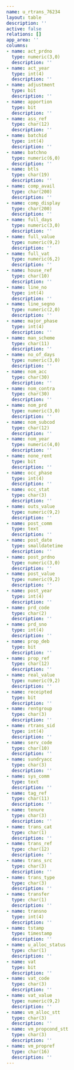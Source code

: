 ```yaml
---
name: u_rtrans_76234
layout: table
description: ''
active: false
relations: []
app_area: ''
columns:
- name: act_prdno
  type: numeric(3,0)
  description: ''
- name: act_year
  type: int(4)
  description: ''
- name: adjustment
  type: bit
  description: ''
- name: apportion
  type: bit
  description: ''
- name: ass_ref
  type: char(12)
  description: ''
- name: batchid
  type: int(4)
  description: ''
- name: batchno
  type: numeric(6,0)
  description: ''
- name: btls
  type: char(19)
  description: ''
- name: comp_avail
  type: char(200)
  description: ''
- name: comp_display
  type: char(200)
  description: ''
- name: full_days
  type: numeric(3,0)
  description: ''
- name: full_value
  type: numeric(9,2)
  description: ''
- name: full_vat
  type: numeric(6,2)
  description: ''
- name: house_ref
  type: char(10)
  description: ''
- name: line_no
  type: int(4)
  description: ''
- name: line_segno
  type: numeric(2,0)
  description: ''
- name: major_phase
  type: int(4)
  description: ''
- name: man_scheme
  type: char(11)
  description: ''
- name: no_of_days
  type: numeric(3,0)
  description: ''
- name: nom_acc
  type: char(30)
  description: ''
- name: nom_contra
  type: char(30)
  description: ''
- name: nom_prd
  type: numeric(3,0)
  description: ''
- name: nom_subcod
  type: char(12)
  description: ''
- name: nom_year
  type: numeric(4,0)
  description: ''
- name: none_rent
  type: bit
  description: ''
- name: occ_phase
  type: int(4)
  description: ''
- name: occ_stat
  type: char(3)
  description: ''
- name: outs_value
  type: numeric(9,2)
  description: ''
- name: post_comm
  type: text
  description: ''
- name: post_date
  type: smalldatetime
  description: ''
- name: post_prdno
  type: numeric(3,0)
  description: ''
- name: post_value
  type: numeric(9,2)
  description: ''
- name: post_year
  type: int(4)
  description: ''
- name: prd_code
  type: char(2)
  description: ''
- name: prd_sno
  type: int(4)
  description: ''
- name: prop_deb
  type: bit
  description: ''
- name: prop_ref
  type: char(12)
  description: ''
- name: real_value
  type: numeric(9,2)
  description: ''
- name: receipted
  type: bit
  description: ''
- name: rentgroup
  type: char(3)
  description: ''
- name: rtrans_sid
  type: int(4)
  description: ''
- name: serv_code
  type: char(10)
  description: ''
- name: sundryacc
  type: char(3)
  description: ''
- name: sys_comm
  type: text
  description: ''
- name: tag_ref
  type: char(11)
  description: ''
- name: tenure
  type: char(3)
  description: ''
- name: trans_cat
  type: char(1)
  description: ''
- name: trans_ref
  type: char(12)
  description: ''
- name: trans_src
  type: char(3)
  description: ''
- name: trans_type
  type: char(3)
  description: ''
- name: transfer
  type: char(1)
  description: ''
- name: transno
  type: int(4)
  description: ''
- name: tstamp
  type: timestamp
  description: ''
- name: u_alloc_status
  type: char(1)
  description: ''
- name: vat
  type: bit
  description: ''
- name: vat_code
  type: char(3)
  description: ''
- name: vat_value
  type: numeric(9,2)
  description: ''
- name: vm_alloc_stt
  type: char(3)
  description: ''
- name: vm_propcond_stt
  type: char(3)
  description: ''
- name: vm_propref
  type: char(16)
  description: ''
---
```


